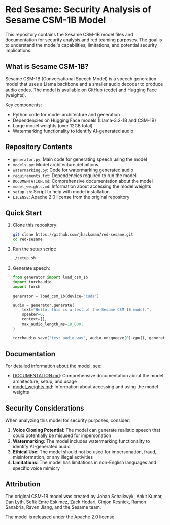 # Red Sesame: Security Analysis of Sesame CSM-1B Model

This repository contains the Sesame CSM-1B model files and documentation for security analysis and red teaming purposes. The goal is to understand the model's capabilities, limitations, and potential security implications.

## What is Sesame CSM-1B?

Sesame CSM-1B (Conversational Speech Model) is a speech generation model that uses a Llama backbone and a smaller audio decoder to produce audio codes. The model is available on GitHub (code) and Hugging Face (weights).

Key components:
- Python code for model architecture and generation
- Dependencies on Hugging Face models (Llama-3.2-1B and CSM-1B)
- Large model weights (over 12GB total)
- Watermarking functionality to identify AI-generated audio

## Repository Contents

- `generator.py`: Main code for generating speech using the model
- `models.py`: Model architecture definitions
- `watermarking.py`: Code for watermarking generated audio
- `requirements.txt`: Dependencies required to run the model
- `DOCUMENTATION.md`: Comprehensive documentation about the model
- `model_weights.md`: Information about accessing the model weights
- `setup.sh`: Script to help with model installation
- `LICENSE`: Apache 2.0 license from the original repository

## Quick Start

1. Clone this repository:
   ```bash
   git clone https://github.com/jhacksman/red-sesame.git
   cd red-sesame
   ```

2. Run the setup script:
   ```bash
   ./setup.sh
   ```

3. Generate speech:
   ```python
   from generator import load_csm_1b
   import torchaudio
   import torch

   generator = load_csm_1b(device="cuda")

   audio = generator.generate(
       text="Hello, this is a test of the Sesame CSM-1B model.",
       speaker=0,
       context=[],
       max_audio_length_ms=10_000,
   )

   torchaudio.save("test_audio.wav", audio.unsqueeze(0).cpu(), generator.sample_rate)
   ```

## Documentation

For detailed information about the model, see:
- [DOCUMENTATION.md](DOCUMENTATION.md): Comprehensive documentation about the model architecture, setup, and usage
- [model_weights.md](model_weights.md): Information about accessing and using the model weights

## Security Considerations

When analyzing this model for security purposes, consider:

1. **Voice Cloning Potential**: The model can generate realistic speech that could potentially be misused for impersonation
2. **Watermarking**: The model includes watermarking functionality to identify AI-generated audio
3. **Ethical Use**: The model should not be used for impersonation, fraud, misinformation, or any illegal activities
4. **Limitations**: The model has limitations in non-English languages and specific voice mimicry

## Attribution

The original CSM-1B model was created by Johan Schalkwyk, Ankit Kumar, Dan Lyth, Sefik Emre Eskimez, Zack Hodari, Cinjon Resnick, Ramon Sanabria, Raven Jiang, and the Sesame team.

The model is released under the Apache 2.0 license.
